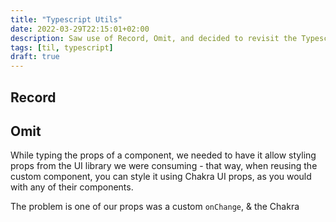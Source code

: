 ```yaml
---
title: "Typescript Utils"
date: 2022-03-29T22:15:01+02:00
description: Saw use of Record, Omit, and decided to revisit the Typescript utils
tags: [til, typescript]
draft: true
---
```


## Record

## Omit
While typing the props of a component, we needed to have it allow styling props from the UI library we were consuming - that way, when reusing the custom component, you can style it using Chakra UI props, as you would with any of their components.

The problem is one of our props was a custom `onChange`, & the Chakra 
